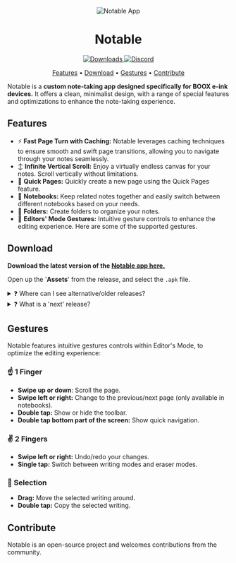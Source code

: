 <!-- markdownlint-configure-file {
  "MD013": {
    "code_blocks": false,
    "tables": false
  },
  "MD033": false,
  "MD041": false
} -->

<div align="center">

![Notable App](https://github.com/olup/notable/blob/main/app/src/main/res/mipmap-xxxhdpi/ic_launcher.png?raw=true "Notable Logo")
# Notable
  
  
<a href="https://github.com/olup/notable/releases/latest">
  <img src="https://img.shields.io/github/downloads/olup/notable/total?color=47c219" alt="Downloads">
</a>
<a href="https://discord.com/invite/X3tHWZHUQg">
  <img src="https://img.shields.io/badge/discord-7289da.svg" alt="Discord">
</a>
  
[Features](#features) •
[Download](#download) •
[Gestures](#gestures) •
[Contribute](#contribute)
  
</div>


Notable is a **custom note-taking app designed specifically for BOOX e-ink devices.** It offers a clean, minimalist design, with a range of special features and optimizations to enhance the note-taking experience.

## Features
* ⚡ **Fast Page Turn with Caching:** Notable leverages caching techniques to ensure smooth and swift page transitions, allowing you to navigate through your notes seamlessly.
* ↕️ **Infinite Vertical Scroll:** Enjoy a virtually endless canvas for your notes. Scroll vertically without limitations.
* 📝 **Quick Pages:** Quickly create a new page using the Quick Pages feature.
* 📒 **Notebooks:** Keep related notes together and easily switch between different notebooks based on your needs.
* 📁 **Folders:** Create folders to organize your notes.
* 🤏 **Editors' Mode Gestures:** Intuitive gesture controls to enhance the editing experience. Here are some of the supported gestures.

## Download
**Download the latest version of the [Notable app here.](https://github.com/olup/notable/releases/latest)**

Open up the '**Assets**' from the release, and select the `.apk` file.

<details><summary title="Click to show/hide details">❓ Where can I see alternative/older releases?</summary><br/>
Select the projects <a href="https://github.com/olup/notable/tags" target="_blank">'Releases'</a> and download alternative versions of the Notable app.
</details>

<details><summary title="Click to show/hide details">❓ What is a 'next' release?</summary><br/>
The 'next' release is a pre-release, and will contain features imlemented but not yet released as part of a version - and sometimes experiments that could very well not be part a release.
</details>

## Gestures
Notable features intuitive gestures controls within Editor's Mode, to optimize the editing experience:
### ☝️ 1 Finger
* **Swipe up or down**: Scroll the page.
* **Swipe left or right:** Change to the previous/next page (only available in notebooks).
* **Double tap:** Show or hide the toolbar.
* **Double tap bottom part of the screen:** Show quick navigation.

### ✌️ 2 Fingers
* **Swipe left or right:** Undo/redo your changes.
* **Single tap:** Switch between writing modes and eraser modes.

### 🔲 Selection
* **Drag:** Move the selected writing around.
* **Double tap:** Copy the selected writing.

## Contribute
Notable is an open-source project and welcomes contributions from the community. 


